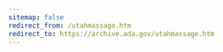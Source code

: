 ```yaml
---
sitemap: false 
redirect_from: /utahmassage.htm 
redirect_to: https://archive.ada.gov/utahmassage.htm 
---
```

